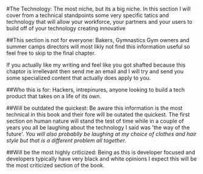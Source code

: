 #The Technology:
The most niche, but its a big niche. In this section I will cover from a technical standpoints some very specific tatics and technology that will allow your workforce, your partners and your users to build off of your technology creating innovative

##This section is not for everyone:
Bakers, Gymnastics Gym owners and summer camps directors will most likly not find this information useful so feel free to skip to the final chapter.

If you actually like my writing and feel like you got shafted because this chaptor is irrellevant then send me an email and I will try and send you some specialized content that actually does apply to you.

##Who this is for:
Hackers, intrepinures, anyone looking to build a tech product that takes on a life of its own.


##Will be outdated the quickest:
Be aware this information is the most technical in this book and their fore will be outated the quickest. The first section on human nature will stand the test of time while in a couple of years you all be laughing about the technology I said was 'the way of the future'. _You will also probablly be laughing at my choice of clothes and hair style but that is a different problem all together._

##Will be the most highly criticized:
Being as this is developer focused and developers typically have very black and white opinions I expect this will be the most criticized section of the book.


